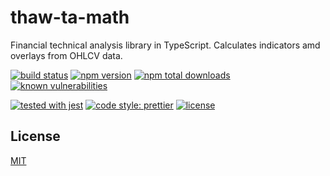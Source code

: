 # thaw-ta-math
Financial technical analysis library in TypeScript. Calculates indicators amd overlays from OHLCV data.

[![build status](https://secure.travis-ci.org/tom-weatherhead/thaw-ta-math.svg)](https://travis-ci.org/tom-weatherhead/thaw-ta-math)
[![npm version](https://img.shields.io/npm/v/thaw-ta-math.svg)](https://www.npmjs.com/package/thaw-ta-math)
[![npm total downloads](https://img.shields.io/npm/dt/thaw-ta-math.svg)](https://www.npmjs.com/package/thaw-ta-math)
[![known vulnerabilities](https://snyk.io/test/github/tom-weatherhead/thaw-ta-math/badge.svg?targetFile=package.json&package-lock.json)](https://snyk.io/test/github/tom-weatherhead/thaw-ta-math?targetFile=package.json&package-lock.json)
<!-- [![maintainability](https://api.codeclimate.com/v1/badges/0123456789abcdef0123/maintainability)](https://codeclimate.com/github/tom-weatherhead/thaw-ta-math/maintainability) -->
<!-- [![test coverage](https://api.codeclimate.com/v1/badges/0123456789abcdef0123/test_coverage)](https://codeclimate.com/github/tom-weatherhead/thaw-ta-math/test_coverage) -->
[![tested with jest](https://img.shields.io/badge/tested_with-jest-99424f.svg)](https://github.com/facebook/jest)
[![code style: prettier](https://img.shields.io/badge/code_style-prettier-ff69b4.svg?style=flat-square)](https://github.com/prettier/prettier)
[![license](https://img.shields.io/github/license/mashape/apistatus.svg)](https://github.com/tom-weatherhead/thaw-ta-math/blob/master/LICENSE)

## License
[MIT](https://choosealicense.com/licenses/mit/)

